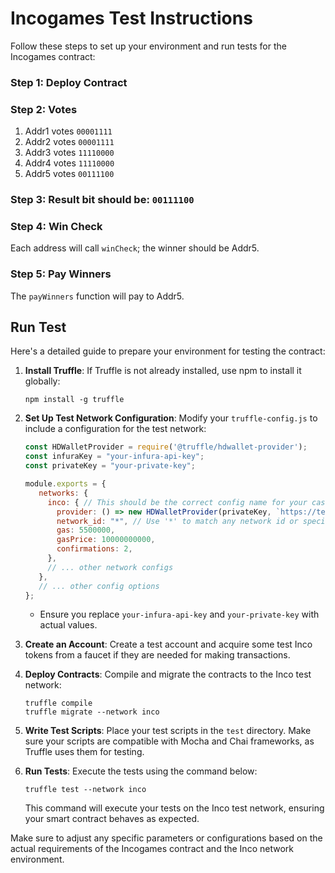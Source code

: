 # Incogames Test Instructions

Follow these steps to set up your environment and run tests for the Incogames contract:

### Step 1: Deploy Contract

### Step 2: Votes
1. Addr1 votes `00001111`
2. Addr2 votes `00001111`
3. Addr3 votes `11110000`
4. Addr4 votes `11110000`
5. Addr5 votes `00111100`

### Step 3: Result bit should be: `00111100`

### Step 4: Win Check
Each address will call `winCheck`; the winner should be Addr5.

### Step 5: Pay Winners
The `payWinners` function will pay to Addr5.

## Run Test

Here's a detailed guide to prepare your environment for testing the contract:

1. **Install Truffle**: If Truffle is not already installed, use npm to install it globally:

    ```
    npm install -g truffle
    ```

2. **Set Up Test Network Configuration**: Modify your `truffle-config.js` to include a configuration for the test network:

    ```javascript
    const HDWalletProvider = require('@truffle/hdwallet-provider');
    const infuraKey = "your-infura-api-key";
    const privateKey = "your-private-key";

    module.exports = {
       networks: {
         inco: { // This should be the correct config name for your case
           provider: () => new HDWalletProvider(privateKey, `https://testnet.inco.org`),
           network_id: "*", // Use '*' to match any network id or specify an exact one
           gas: 5500000,
           gasPrice: 10000000000,
           confirmations: 2,
         },
         // ... other network configs
       },
       // ... other config options
    };
    ```

    - Ensure you replace `your-infura-api-key` and `your-private-key` with actual values.

3. **Create an Account**: Create a test account and acquire some test Inco tokens from a faucet if they are needed for making transactions.

4. **Deploy Contracts**: Compile and migrate the contracts to the Inco test network:

    ```
    truffle compile
    truffle migrate --network inco
    ```

5. **Write Test Scripts**: Place your test scripts in the `test` directory. Make sure your scripts are compatible with Mocha and Chai frameworks, as Truffle uses them for testing.

6. **Run Tests**: Execute the tests using the command below:

    ```
    truffle test --network inco
    ```

    This command will execute your tests on the Inco test network, ensuring your smart contract behaves as expected.

Make sure to adjust any specific parameters or configurations based on the actual requirements of the Incogames contract and the Inco network environment.